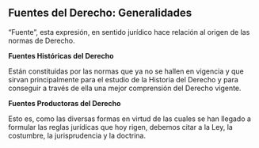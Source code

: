 ## Fuentes del Derecho: Generalidades

“Fuente”, esta expresión, en sentido jurídico hace relación al origen de las normas de Derecho.

**Fuentes Históricas del Derecho**

Están constituidas por las normas que ya no se hallen en vigencia y que sirvan principalmente para el estudio de la Historia del Derecho y para conseguir a través de ella una mejor comprensión del Derecho vigente.

**Fuentes Productoras del Derecho**

Esto es, como las diversas formas en virtud de las cuales se han llegado a formular las reglas jurídicas que hoy rigen, debemos citar a la Ley, la costumbre, la jurisprudencia y la doctrina.
